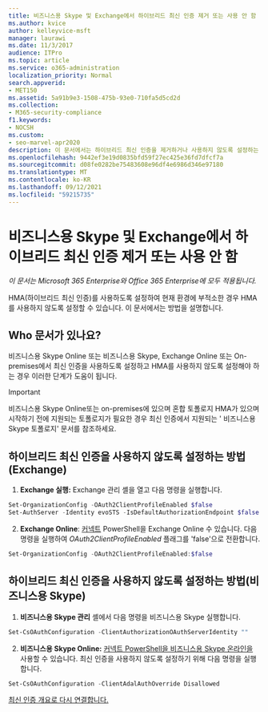 ```yaml
---
title: 비즈니스용 Skype 및 Exchange에서 하이브리드 최신 인증 제거 또는 사용 안 함
ms.author: kvice
author: kelleyvice-msft
manager: laurawi
ms.date: 11/3/2017
audience: ITPro
ms.topic: article
ms.service: o365-administration
localization_priority: Normal
search.appverid:
- MET150
ms.assetid: 5a91b9e3-1508-475b-93e0-710fa5d5cd2d
ms.collection:
- M365-security-compliance
f1.keywords:
- NOCSH
ms.custom:
- seo-marvel-apr2020
description: 이 문서에서는 하이브리드 최신 인증을 제거하거나 사용하지 않도록 설정하는 방법을 비즈니스용 Skype Exchange.
ms.openlocfilehash: 9442ef3e19d0835bfd59f27ec425e36fd7dfcf7a
ms.sourcegitcommit: d08fe0282be75483608e96df4e6986d346e97180
ms.translationtype: MT
ms.contentlocale: ko-KR
ms.lasthandoff: 09/12/2021
ms.locfileid: "59215735"
---
```

# <a name="removing-or-disabling-hybrid-modern-authentication-from-skype-for-business-and-exchange"></a>비즈니스용 Skype 및 Exchange에서 하이브리드 최신 인증 제거 또는 사용 안 함

*이 문서는 Microsoft 365 Enterprise와 Office 365 Enterprise에 모두 적용됩니다.*

HMA(하이브리드 최신 인증)를 사용하도록 설정하여 현재 환경에 부적소한 경우 HMA를 사용하지 않도록 설정할 수 있습니다. 이 문서에서는 방법을 설명합니다.
  
## <a name="who-is-this-article-for"></a>Who 문서가 있나요?

비즈니스용 Skype Online 또는 비즈니스용 Skype, Exchange Online 또는 On-premises에서 최신 인증을 사용하도록 설정하고 HMA를 사용하지 않도록 설정해야 하는 경우 이러한 단계가 도움이 됩니다.

> [!IMPORTANT]
> 비즈니스용 Skype Online[](/skypeforbusiness/plan-your-deployment/modern-authentication/topologies-supported)또는 on-premises에 있으며 혼합 토폴로지 HMA가 있으며 시작하기 전에 지원되는 토폴로지가 필요한 경우 최신 인증에서 지원되는 ' 비즈니스용 Skype 토폴로지' 문서를 참조하세요.
  
## <a name="how-to-disable-hybrid-modern-authentication-exchange"></a>하이브리드 최신 인증을 사용하지 않도록 설정하는 방법(Exchange)

1. **Exchange 실행:** Exchange 관리 셸을 열고 다음 명령을 실행합니다. 

```powershell
Set-OrganizationConfig -OAuth2ClientProfileEnabled $false
Set-AuthServer -Identity evoSTS -IsDefaultAuthorizationEndpoint $false
```

2. **Exchange Online**: [커넥트](/powershell/exchange/connect-to-exchange-online-powershell) PowerShell을 Exchange Online 수 있습니다. 다음 명령을 실행하여  *OAuth2ClientProfileEnabled*  플래그를 'false'으로 전환합니다.

```powershell    
Set-OrganizationConfig -OAuth2ClientProfileEnabled:$false
```
    
## <a name="how-to-disable-hybrid-modern-authentication-skype-for-business"></a>하이브리드 최신 인증을 사용하지 않도록 설정하는 방법(비즈니스용 Skype)

1. **비즈니스용 Skype 관리** 셸에서 다음 명령을 비즈니스용 Skype 실행합니다.

```powershell
Set-CsOAuthConfiguration -ClientAuthorizationOAuthServerIdentity ""
```

2. **비즈니스용 Skype Online:** [커넥트 PowerShell을 비즈니스용 Skype 온라인을](manage-skype-for-business-online-with-microsoft-365-powershell.md) 사용할 수 있습니다. 최신 인증을 사용하지 않도록 설정하기 위해 다음 명령을 실행합니다.

```powershell    
Set-CsOAuthConfiguration -ClientAdalAuthOverride Disallowed
```

[최신 인증 개요로 다시 연결합니다.](hybrid-modern-auth-overview.md) 
